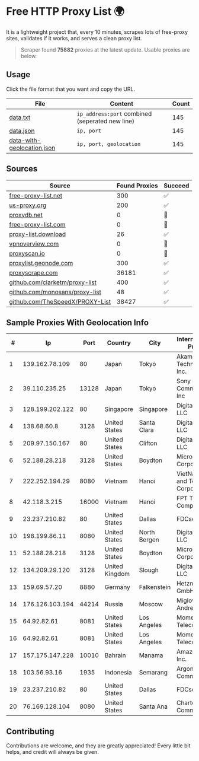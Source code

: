 
# Free HTTP Proxy List 🌍

It is a lightweight project that, every 10 minutes, scrapes lots of free-proxy sites, validates if it works, and serves a clean proxy list.


> Scraper found **75882** proxies at the latest update. Usable proxies are below.

## Usage

Click the file format that you want and copy the URL.


|File|Content|Count|
|----|-------|-----|
|[data.txt](https://raw.githubusercontent.com/themiralay/Proxy-List-World/master/data.txt)|`ip_address:port` combined (seperated new line)|145|
|[data.json](https://raw.githubusercontent.com/themiralay/Proxy-List-World/master/data.json)|`ip, port`|145|
|[data-with-geolocation.json](https://raw.githubusercontent.com/themiralay/Proxy-List-World/master/data-with-geolocation.json)|`ip, port, geolocation`|145|

## Sources

|Source|Found Proxies|Succeed|
|------|-------------|-------|
|[free-proxy-list.net](https://free-proxy-list.net)|300|✅|
|[us-proxy.org](https://www.us-proxy.org)|200|✅|
|[proxydb.net](http://proxydb.net)|0|🚫|
|[free-proxy-list.com](https://free-proxy-list.com/?page=&port=&type%5B%5D=http&type%5B%5D=https&up_time=0&search=Search)|0|🚫|
|[proxy-list.download](https://www.proxy-list.download/HTTP)|26|✅|
|[vpnoverview.com](https://vpnoverview.com/privacy/anonymous-browsing/free-proxy-servers)|0|🚫|
|[proxyscan.io](https://www.proxyscan.io)|0|🚫|
|[proxylist.geonode.com](https://proxylist.geonode.com/api/proxy-list?limit=300&page=1&sort_by=lastChecked&sort_type=desc&protocols=http,https)|300|✅|
|[proxyscrape.com](https://api.proxyscrape.com/v2/?request=displayproxies&protocol=http&timeout=10000&country=all&ssl=all&anonymity=all)|36181|✅|
|[github.com/clarketm/proxy-list](https://raw.githubusercontent.com/clarketm/proxy-list/master/proxy-list-raw.txt)|400|✅|
|[github.com/monosans/proxy-list](https://raw.githubusercontent.com/monosans/proxy-list/main/proxies/http.txt)|48|✅|
|[github.com/TheSpeedX/PROXY-List](https://raw.githubusercontent.com/TheSpeedX/PROXY-List/master/http.txt)|38427|✅|


## Sample Proxies With Geolocation Info

|#|Ip|Port|Country|City|Internet Service Provider|
|-|--|----|-------|----|-------------------------|
|1|139.162.78.109|80|Japan|Tokyo|Akamai Technologies, Inc.|
|2|39.110.235.25|13128|Japan|Tokyo|Sony Network Communications Inc|
|3|128.199.202.122|80|Singapore|Singapore|DigitalOcean, LLC|
|4|138.68.60.8|3128|United States|Santa Clara|DigitalOcean, LLC|
|5|209.97.150.167|80|United States|Clifton|DigitalOcean, LLC|
|6|52.188.28.218|3128|United States|Boydton|Microsoft Corporation|
|7|222.252.194.29|8080|Vietnam|Hanoi|VietNam Post and Telecom Corporation|
|8|42.118.3.215|16000|Vietnam|Hanoi|FPT Telecom Company|
|9|23.237.210.82|80|United States|Dallas|FDCservers.net|
|10|198.199.86.11|8080|United States|North Bergen|DigitalOcean, LLC|
|11|52.188.28.218|3128|United States|Boydton|Microsoft Corporation|
|12|134.209.29.120|3128|United Kingdom|Slough|DigitalOcean, LLC|
|13|159.69.57.20|8880|Germany|Falkenstein|Hetzner Online GmbH|
|14|176.126.103.194|44214|Russia|Moscow|Miglovets Egor Andreevich|
|15|64.92.82.61|8081|United States|Los Angeles|Momentum Telecom, Inc.|
|16|64.92.82.61|8081|United States|Los Angeles|Momentum Telecom, Inc.|
|17|157.175.147.228|10010|Bahrain|Manama|Amazon.com, Inc.|
|18|103.56.93.16|1935|Indonesia|Semarang|Argon Data Communication|
|19|23.237.210.82|80|United States|Dallas|FDCservers.net|
|20|76.169.128.104|8080|United States|Santa Ana|Charter Communications|



## Contributing

Contributions are welcome, and they are greatly appreciated! Every
little bit helps, and credit will always be given.

